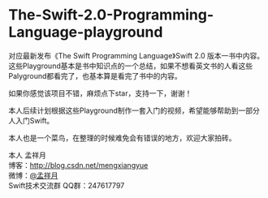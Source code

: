 # The-Swift-2.0-Programming-Language-playground
对应最新发布《The Swift Programming Language》Swift 2.0 版本一书中内容。这些Playground基本是书中知识点的一个总结，如果不想看英文书的人看这些Palyground都看完了，也基本算是看完了书中的内容。  

如果你感觉该项目不错，麻烦点下star，支持一下，谢谢！

本人后续计划根据这些Playground制作一套入门的视频，希望能够帮助到一部分人入门Swift。

本人也是一个菜鸟，在整理的时候难免会有错误的地方，欢迎大家拍砖。

本人 孟祥月  
博客：<http://blog.csdn.net/mengxiangyue>  
微博：[@孟祥月](http://weibo.com/u/1750643861)  
Swift技术交流群 QQ群：247617797
